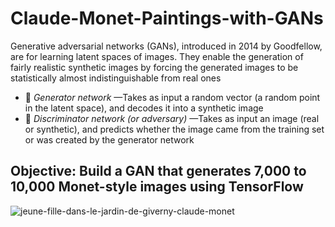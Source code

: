 # Claude-Monet-Paintings-with-GANs
Generative adversarial networks (GANs), introduced in 2014 by Goodfellow, are for learning latent spaces of images. They enable the generation of fairly realistic synthetic images by forcing the generated images to be statistically almost indistinguishable from real ones
*  *Generator network* —Takes as input a random vector (a random point in the latent space), and decodes it into a synthetic image
*  *Discriminator network (or adversary)* —Takes as input an image (real or synthetic), and predicts whether the image came from the training set or was created by the generator network
## Objective: Build a GAN that generates 7,000 to 10,000 Monet-style images using TensorFlow
![jeune-fille-dans-le-jardin-de-giverny-claude-monet](https://user-images.githubusercontent.com/43947194/114254938-6b4cf000-9980-11eb-827f-8ce5e0cae51d.jpg)
